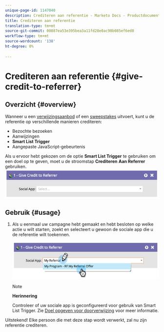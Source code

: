 ```yaml
---
unique-page-id: 1147040
description: Crediteren aan referentie - Marketo Docs - Productdocumentatie
title: Crediteren aan referentie
translation-type: tm+mt
source-git-commit: 00887ea53e395bea3a11fd28e0ac98b085ef6ed8
workflow-type: tm+mt
source-wordcount: '138'
ht-degree: 0%

---
```



# Crediteren aan referentie {#give-credit-to-referrer}

## Overzicht {#overview}

Wanneer u een [verwijzingsaanbod](../../../../product-docs/demand-generation/social/referral-offers/create-a-referral-offer.md) of een [sweepstakes](../../../../product-docs/demand-generation/social/sweepstakes/create-sweepstakes.md) uitvoert, kunt u de referentie op verschillende manieren crediteren:

* Bezochte bezoeken
* Aanwijzingen
* **Smart List Trigger**
* Aangepaste JavaScript-gebeurtenis

Als u ervoor hebt gekozen om de optie **Smart List Trigger** te gebruiken om een doel op te geven, moet u de stroomstap **Crediteren** **Aan Referrer** gebruiken.   ![](assets/image2014-9-22-15-3a59-3a18.png)

## Gebruik {#usage}

1. Als u eenmaal uw campagne hebt gemaakt en hebt besloten op welke actie u wilt starten, zoekt en selecteert u gewoon de sociale app die u de referentie wilt toekennen.

   ![](assets/image2014-9-22-15-3a59-3a39.png)

   >[!NOTE]
   >
   >**Herinnering**
   >
   >
   >Controleer of uw sociale app is geconfigureerd voor gebruik van Smart List Trigger. Zie [Doel opgeven voor doorverwijzing](../../../../product-docs/demand-generation/social/referral-offers/specify-goal-for-referral-offer.md) voor meer informatie.

Uitstekend! Elke persoon die met deze stap wordt verwerkt, zal nu zijn referentie crediteren.